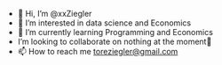 - 👋 Hi, I’m @xxZiegler
- 👀 I’m interested in data science and Economics 
- 🌱 I’m currently learning Programming and Economics
- I’m looking to collaborate on nothing at the moment🤣
- 📫 How to reach me toreziegler@gmail.com 

<!---
xxZiegler/xxZiegler is a ✨ special ✨ repository because its `README.md` (this file) appears on your GitHub profile.
You can click the Preview link to take a look at your changes.
--->

